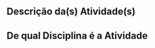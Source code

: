 ## Descrição da(s) Atividade(s)

<!-- Descreva o que a Atividade faz. -->

<!-- Se possível, adicione uma imagem ou vídeo para poder ver a atividade realizada -->

## De qual Disciplina é a Atividade

<!--
- [x] Documentação do repositório e processos de CI/CD
- [x] Técnicas de Programação I
- [x] Técnicas de Programação II
- [x] Dispositivos Móveis I
- [x] Dispositivos Móveis II
- [x] Desenvolvimento Web II
- [x] Desenvolvimento Web III
- [x] Computação em Nuvem I
- [x] Computação em Nuvem II
- [x] Aprendizado de Máquina
- [x] Entrega Contínua
- [x] Cibersegurança
- [x] Processo de Linguagem Natural
- [x] Mineração de Dados
- [x] Qualidade de Software
-->
